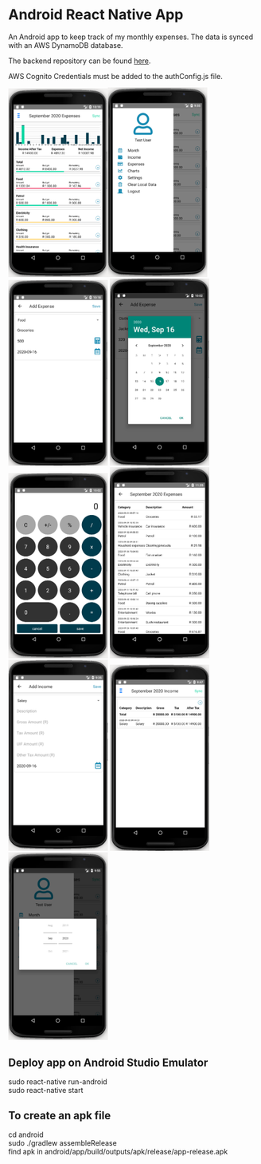 

# Android React Native App
An Android app to keep track of my monthly expenses.  The data is synced with an AWS DynamoDB database.

The backend repository can be found [here]("https://github.com/iwankruger/expense_logger_backend").

AWS Cognito Credentials must be added to the authConfig.js file.

<img src="app_images/expense_overview.png" width="200" height1="200"><img src="app_images/menu.png" width="200" height1="200">
<img src="app_images/expense_add.png" width="200" height1="200">
<img src="app_images/calendar.png" width="200" height1="200">
<img src="app_images/calculator.png" width="200" height1="200">
<img src="app_images/expense_detail.png" width="200" height1="200">
<img src="app_images/income_add.png" width="200" height1="200">
<img src="app_images/income_overview.png" width="200" height1="200">
<img src="app_images/select_month.png" width="200" height1="200">


## Deploy app on Android Studio Emulator
sudo react-native run-android  
sudo react-native start

## To create an apk file
cd android  
sudo ./gradlew assembleRelease  
find apk in android/app/build/outputs/apk/release/app-release.apk
